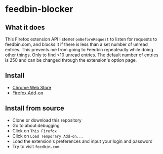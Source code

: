 # feedbin-blocker

## What it does

This Firefox extension API listener `onBeforeRequest` to listen for requests to feedbin.com, and blocks it if there is less than a set number of unread entries. This prevents me from going to Feedbin repeateadly while doing other things. Only to find <10 unread entries. The default number of entries is 250 and can be changed through the extension's option page.

## Install

-   [Chrome Web Store](https://chrome.google.com/webstore/detail/feedbin-blocker/ijofeglkmagknhkanacjbdegkopabcjm)
-   [Firefox Add-on](https://addons.mozilla.org/en-US/firefox/addon/feedbin-blocker/)

## Install from source

-   Clone or download this repository
-   Go to about:debugging
-   Click on `This Firefox`
-   Click on `Load Temporary Add-on...`
-   Load the extension's preferences and input your login and password
-   Try to visit `feedbin.com`
